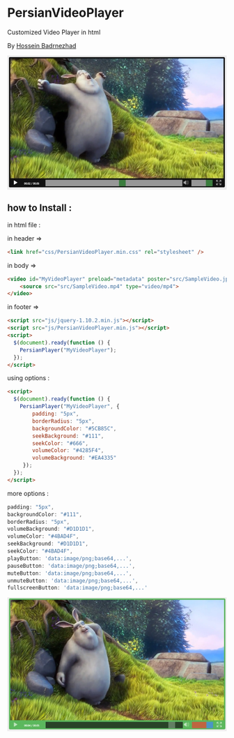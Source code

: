 # PersianVideoPlayer
Customized Video Player in html

By <a href="http://hosseinbadrnezhad.ir">Hossein Badrnezhad</a>

<img src="src/VideoPlayer1.jpg"  align="center" />

how to Install :
---
in html file :

in header =>
```html
<link href="css/PersianVideoPlayer.min.css" rel="stylesheet" />
```
in body =>
```html
<video id="MyVideoPlayer" preload="metadata" poster="src/SampleVideo.jpg" style="width:800px;">
    <source src="src/SampleVideo.mp4" type="video/mp4">
</video>
```
in footer =>
```html
<script src="js/jquery-1.10.2.min.js"></script>
<script src="js/PersianVideoPlayer.min.js"></script>
<script>
  $(document).ready(function () {
    PersianPlayer("MyVideoPlayer");
  });
</script>
```

using options :

```html
<script>
  $(document).ready(function () {
    PersianPlayer("MyVideoPlayer", {
        padding: "5px",
        borderRadius: "5px",
        backgroundColor: "#5CB85C",
        seekBackground: "#111",
        seekColor: "#666",
        volumeColor: "#4285F4",
        volumeBackground: "#EA4335"
     });
  });
</script>
```

more options :

```js
padding: "5px",
backgroundColor: "#111",
borderRadius: "5px",
volumeBackground: "#D1D1D1",
volumeColor: "#4BAD4F",
seekBackground: "#D1D1D1",
seekColor: "#4BAD4F",
playButton: 'data:image/png;base64,...',
pauseButton: 'data:image/png;base64,...',
muteButton: 'data:image/png;base64,...',
unmuteButton: 'data:image/png;base64,...',
fullscreenButton: 'data:image/png;base64,...'
```

<img src="src/VideoPlayer2.jpg" align="center" />
